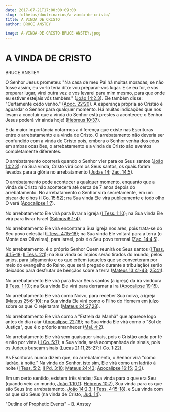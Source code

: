 ```yaml
---
date: 2017-07-21T17:00:00+09:00
slug: folhetos/doutrinarios/a-vinda-de-cristo/ 
title: A VINDA DE CRISTO 
author: BRUCE ANSTEY

image: A-VINDA-DE-CRISTO-BRUCE-ANSTEY.jpeg
---
```


A VINDA DE CRISTO 
=================

BRUCE ANSTEY

O Senhor Jesus prometeu: "Na casa de meu Pai há muitas moradas; se não
fosse assim, eu vo-lo teria dito: vou preparar-vos lugar. E se eu for, e
vos preparar lugar, virei outra vez e vos levarei para mim mesmo, para
que onde eu estiver estejais vós também." ([João
14:2,3](http://bibliaonline.com.br/acf/jo/14/2,3)). Ele também disse:
"Certamente cedo venho." ([Apoc.
22:20](http://bibliaonline.com.br/acf/ap/22/20)). A esperança própria ao
Cristão é aguardar o Senhor para qualquer momento. Há muitas indicações
que nos levam a concluir que a vinda do Senhor está prestes a acontecer;
o Senhor Jesus poderá vir ainda hoje! ([Hebreus
10:37](http://bibliaonline.com.br/acf/hb/10/37)).

É da maior importância notarmos a diferença que existe nas Escrituras
entre o arrebatamento e a vinda de Cristo. O arrebatamento não deveria
ser confundido com a vinda de Cristo pois, embora o Senhor venha dos
céus em ambas ocasiões, o arrebatamento e a vinda de Cristo são eventos
completamente diferentes.

O arrebatamento ocorrerá quando o Senhor vier para os Seus santos ([João
14:2,3](http://bibliaonline.com.br/acf/jo/14/2,3)); na Sua vinda, Cristo
virá com os Seus santos, os quais foram levados para a glória no
arrebatamento ([Judas 14](http://bibliaonline.com.br/acf/jd/14); [Zac.
14:5](http://bibliaonline.com.br/acf/zc/14/5)).

O arrebatamento pode acontecer a qualquer momento, enquanto que a vinda
de Cristo não acontecerá até cerca de 7 anos depois do arrebatamento. No
arrebatamento o Senhor virá secretamente, em um piscar de olhos ([I Co.
15:52](http://bibliaonline.com.br/acf/1co/15/52)); na Sua vinda Ele virá
publicamente e todo olho O verá ([Apocalipse
1:7](http://bibliaonline.com.br/acf/ap/1/7)).

No arrebatamento Ele virá para livrar a igreja ([I Tess.
1:10](http://bibliaonline.com.br/acf/1ts/1/10)); na Sua vinda Ele virá
para livrar Israel ([Salmos
6:1-4](http://bibliaonline.com.br/acf/sl/6/1-4)).

No arrebatamento Ele virá encontrar a Sua igreja nos ares, pois trata-se
do Seu povo celestial ([I Tess.
4:15-18](http://bibliaonline.com.br/acf/1ts/4/15-18)); na Sua vinda Ele
voltará para a terra (o Monte das Oliveiras), para Israel, pois é o Seu
povo terrenal ([Zac. 14:4,5](http://bibliaonline.com.br/acf/zc/14/4,5)).

No arrebatamento, é o próprio Senhor Quem reunirá os Seus santos ([I
Tess. 4:15-18](http://bibliaonline.com.br/acf/1ts/4/15-18); [II Tess.
2:1](http://bibliaonline.com.br/acf/2ts/2/1)); na Sua vinda os ímpios
serão tirados do mundo, pelos anjos, para julgamento e os que crêem
(aqueles que se converteram por meio do evangelho do Reino, que será
pregado durante a tribulação) serão deixados para desfrutar de bênçãos
sobre a terra ([Mateus
13:41-43](http://bibliaonline.com.br/acf/mt/13/41-43);
[25:41](http://bibliaonline.com.br/acf/mt/25/41)).

No arrebatamento Ele virá para livrar Seus santos (a igreja) da ira
vindoura ([I Tess. 1:10](http://bibliaonline.com.br/acf/1ts/1/10)); na
Sua vinda Ele virá para derramar a ira ([Apocalipse
19:15](http://bibliaonline.com.br/acf/ap/19/15)).

No arrebatamento Ele virá como Noivo, para receber Sua noiva, a igreja
([Mateus 25:6-10](http://bibliaonline.com.br/acf/mt/25/6-10)); na Sua vinda
Ele virá como o Filho do Homem em juízo sobre os que O rejeitaram ([Mateus
24:27,28](http://bibliaonline.com.br/acf/mt/24/27,28)).

No arrebatamento Ele virá como a "Estrela da Manhã" que aparece logo
antes do dia raiar ([Apocalipse
22:16](http://bibliaonline.com.br/acf/ap/22/16)); na Sua vinda Ele virá
como o "Sol de Justiça", que é o próprio amanhecer ([Mal.
4:2](http://bibliaonline.com.br/acf/ml/4/2)).

No arrebatamento Ele virá sem quaisquer sinais, pois o Cristão anda por
fé e não por vista ([II Co.
5:7](http://bibliaonline.com.br/acf/2co/5/7)); a Sua vinda, será
acompanhada de sinais, pois os Judeus buscam sinais ([Lucas
21:11,25-27](http://bibliaonline.com.br/acf/lc/21/11,25-27); [I Co.
1:22](http://bibliaonline.com.br/acf/1co/1/22)).

As Escrituras nunca dizem que, no arrebatamento, o Senhor virá "como
ladrão, à noite." Na vinda do Senhor, isto sim, Ele virá como um ladrão
à noite ([I Tess. 5:2](http://bibliaonline.com.br/acf/1ts/5/2); [II Pd.
3:10](http://bibliaonline.com.br/acf/2pe/3/10); [Mateus
24:43](http://bibliaonline.com.br/acf/mt/24/43); [Apocalipse
16:15](http://bibliaonline.com.br/acf/ap/16/15);
[3:3](http://bibliaonline.com.br/acf/ap/3/3)).

Em um certo sentido, existem três vindas; Sua vinda para o que era Seu
(quando veio ao mundo, [João
1:10,11](http://bibliaonline.com.br/acf/jo/1/10,11): [Hebreus
10:7](http://bibliaonline.com.br/acf/hb/10/7)), Sua vinda para os que
são Seus (no arrebatamento, [João
14:2,3](http://bibliaonline.com.br/acf/jo/14/2,3); [I Tess.
4:15-18](http://bibliaonline.com.br/acf/1ts/4/15-18)), e Sua vinda com
os que são Seus (na vinda de Cristo, [Jud.
14](http://bibliaonline.com.br/acf/jd/1/14)).

"Outline of Prophetic Events" - B. Anstey
